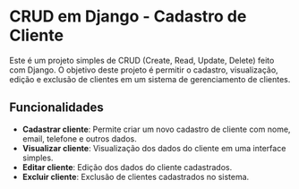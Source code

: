 # CRUD em Django - Cadastro de Cliente

Este é um projeto simples de CRUD (Create, Read, Update, Delete) feito com Django. O objetivo deste projeto é permitir o cadastro, visualização, edição e exclusão de clientes em um sistema de gerenciamento de clientes.

## Funcionalidades

- **Cadastrar cliente**: Permite criar um novo cadastro de cliente com nome, email, telefone e outros dados.
- **Visualizar cliente**: Visualização dos dados do cliente em uma interface simples.
- **Editar cliente**: Edição dos dados do cliente cadastrados.
- **Excluir cliente**: Exclusão de clientes cadastrados no sistema.

